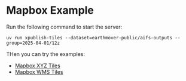# Mapbox Example

Run the following command to start the server:
```
uv run xpublish-tiles --dataset=earthmover-public/aifs-outputs --group=2025-04-01/12z
```

THen you can try the examples:

* [Mapbox XYZ Tiles](./tiles.html)
* [Mapbox WMS Tiles](./wms-tiled.html)
